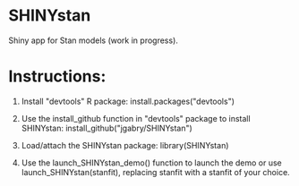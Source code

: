 SHINYstan
=========

Shiny app for Stan models (work in progress). 


# Instructions:

1. Install "devtools" R package: install.packages("devtools")

2. Use the install_github function in "devtools" package to install SHINYstan: install_github("jgabry/SHINYstan")

3. Load/attach the SHINYstan package: library(SHINYstan)

4. Use the launch_SHINYstan_demo() function to launch the demo or use launch_SHINYstan(stanfit), replacing stanfit with a stanfit of your choice. 
